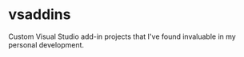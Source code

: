 # vsaddins
Custom Visual Studio add-in projects that I've found invaluable in my personal development.
